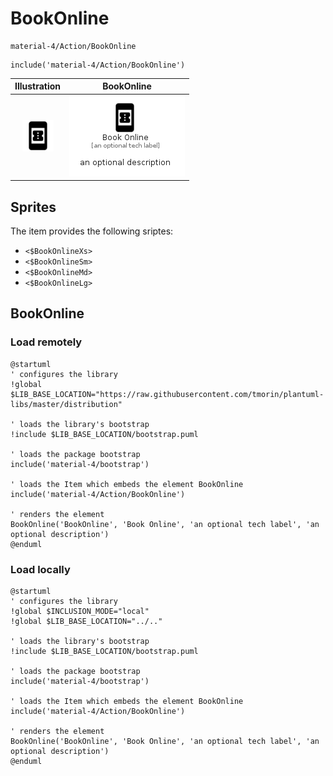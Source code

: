 # BookOnline


```text
material-4/Action/BookOnline
```

```text
include('material-4/Action/BookOnline')
```



| Illustration | BookOnline |
| :---: | :---: |
| ![illustration for Illustration](../../material-4/Action/BookOnline.png) | ![illustration for BookOnline](../../material-4/Action/BookOnline.Local.png) |



## Sprites
The item provides the following sriptes:

- `<$BookOnlineXs>`
- `<$BookOnlineSm>`
- `<$BookOnlineMd>`
- `<$BookOnlineLg>`





## BookOnline

### Load remotely
```plantuml
@startuml
' configures the library
!global $LIB_BASE_LOCATION="https://raw.githubusercontent.com/tmorin/plantuml-libs/master/distribution"

' loads the library's bootstrap
!include $LIB_BASE_LOCATION/bootstrap.puml

' loads the package bootstrap
include('material-4/bootstrap')

' loads the Item which embeds the element BookOnline
include('material-4/Action/BookOnline')

' renders the element
BookOnline('BookOnline', 'Book Online', 'an optional tech label', 'an optional description')
@enduml
```

### Load locally
```plantuml
@startuml
' configures the library
!global $INCLUSION_MODE="local"
!global $LIB_BASE_LOCATION="../.."

' loads the library's bootstrap
!include $LIB_BASE_LOCATION/bootstrap.puml

' loads the package bootstrap
include('material-4/bootstrap')

' loads the Item which embeds the element BookOnline
include('material-4/Action/BookOnline')

' renders the element
BookOnline('BookOnline', 'Book Online', 'an optional tech label', 'an optional description')
@enduml
```


